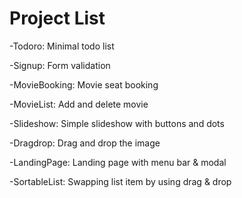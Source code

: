 # Project List

-Todoro: Minimal todo list

-Signup: Form validation

-MovieBooking: Movie seat booking

-MovieList: Add and delete movie

-Slideshow: Simple slideshow with buttons and dots

-Dragdrop: Drag and drop the image

-LandingPage: Landing page with menu bar & modal

-SortableList: Swapping list item by using drag & drop
